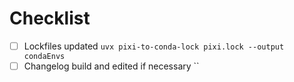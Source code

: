 # Checklist

- [ ] Lockfiles updated `uvx pixi-to-conda-lock pixi.lock --output condaEnvs`
- [ ] Changelog build and edited if necessary ``
